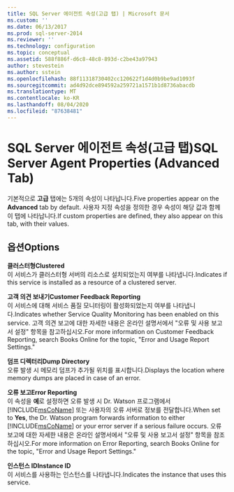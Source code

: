 ```yaml
---
title: SQL Server 에이전트 속성(고급 탭) | Microsoft 문서
ms.custom: ''
ms.date: 06/13/2017
ms.prod: sql-server-2014
ms.reviewer: ''
ms.technology: configuration
ms.topic: conceptual
ms.assetid: 588f886f-d6c8-48c8-893d-c2be43a97943
author: stevestein
ms.author: sstein
ms.openlocfilehash: 88f11318730402cc120622f1d4d0b9be9ad1093f
ms.sourcegitcommit: ad4d92dce894592a259721a1571b1d8736abacdb
ms.translationtype: MT
ms.contentlocale: ko-KR
ms.lasthandoff: 08/04/2020
ms.locfileid: "87638481"
---
```

# <a name="sql-server-agent-properties-advanced-tab"></a><span data-ttu-id="1aa45-102">SQL Server 에이전트 속성(고급 탭)</span><span class="sxs-lookup"><span data-stu-id="1aa45-102">SQL Server Agent Properties (Advanced Tab)</span></span>
  <span data-ttu-id="1aa45-103">기본적으로 **고급** 탭에는 5개의 속성이 나타납니다.</span><span class="sxs-lookup"><span data-stu-id="1aa45-103">Five properties appear on the **Advanced** tab by default.</span></span> <span data-ttu-id="1aa45-104">사용자 지정 속성을 정의한 경우 속성이 해당 값과 함께 이 탭에 나타납니다.</span><span class="sxs-lookup"><span data-stu-id="1aa45-104">If custom properties are defined, they also appear on this tab, with their values.</span></span>  
  
## <a name="options"></a><span data-ttu-id="1aa45-105">옵션</span><span class="sxs-lookup"><span data-stu-id="1aa45-105">Options</span></span>  
 <span data-ttu-id="1aa45-106">**클러스터형**</span><span class="sxs-lookup"><span data-stu-id="1aa45-106">**Clustered**</span></span>  
 <span data-ttu-id="1aa45-107">이 서비스가 클러스터형 서버의 리소스로 설치되었는지 여부를 나타냅니다.</span><span class="sxs-lookup"><span data-stu-id="1aa45-107">Indicates if this service is installed as a resource of a clustered server.</span></span>  
  
 <span data-ttu-id="1aa45-108">**고객 의견 보내기**</span><span class="sxs-lookup"><span data-stu-id="1aa45-108">**Customer Feedback Reporting**</span></span>  
 <span data-ttu-id="1aa45-109">이 서비스에 대해 서비스 품질 모니터링이 활성화되었는지 여부를 나타냅니다.</span><span class="sxs-lookup"><span data-stu-id="1aa45-109">Indicates whether Service Quality Monitoring has been enabled on this service.</span></span> <span data-ttu-id="1aa45-110">고객 의견 보고에 대한 자세한 내용은 온라인 설명서에서 "오류 및 사용 보고서 설정" 항목을 참고하십시오.</span><span class="sxs-lookup"><span data-stu-id="1aa45-110">For more information on Customer Feedback Reporting, search Books Online for the topic, "Error and Usage Report Settings."</span></span>  
  
 <span data-ttu-id="1aa45-111">**덤프 디렉터리**</span><span class="sxs-lookup"><span data-stu-id="1aa45-111">**Dump Directory**</span></span>  
 <span data-ttu-id="1aa45-112">오류 발생 시 메모리 덤프가 추가될 위치를 표시합니다.</span><span class="sxs-lookup"><span data-stu-id="1aa45-112">Displays the location where memory dumps are placed in case of an error.</span></span>  
  
 <span data-ttu-id="1aa45-113">**오류 보고**</span><span class="sxs-lookup"><span data-stu-id="1aa45-113">**Error Reporting**</span></span>  
 <span data-ttu-id="1aa45-114">이 속성을 **예**로 설정하면 오류 발생 시 Dr. Watson 프로그램에서 [!INCLUDE[msCoName](../../includes/msconame-md.md)] 또는 사용자의 오류 서버로 정보를 전달합니다.</span><span class="sxs-lookup"><span data-stu-id="1aa45-114">When set to **Yes**, the Dr. Watson program forwards information to either [!INCLUDE[msCoName](../../includes/msconame-md.md)] or your error server if a serious failure occurs.</span></span> <span data-ttu-id="1aa45-115">오류 보고에 대한 자세한 내용은 온라인 설명서에서 "오류 및 사용 보고서 설정" 항목을 참조하십시오.</span><span class="sxs-lookup"><span data-stu-id="1aa45-115">For more information on Error Reporting, search Books Online for the topic, "Error and Usage Report Settings."</span></span>  
  
 <span data-ttu-id="1aa45-116">**인스턴스 ID**</span><span class="sxs-lookup"><span data-stu-id="1aa45-116">**Instance ID**</span></span>  
 <span data-ttu-id="1aa45-117">이 서비스를 사용하는 인스턴스를 나타냅니다.</span><span class="sxs-lookup"><span data-stu-id="1aa45-117">Indicates the instance that uses this service.</span></span>  
  
  
